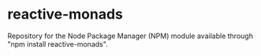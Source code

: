 # reactive-monads
Repository for the Node Package Manager (NPM) module available through "npm install reactive-monads".
